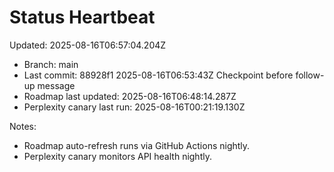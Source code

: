# Status Heartbeat

Updated: 2025-08-16T06:57:04.204Z

- Branch: main
- Last commit: 88928f1 2025-08-16T06:53:43Z Checkpoint before follow-up message
- Roadmap last updated: 2025-08-16T06:48:14.287Z
- Perplexity canary last run: 2025-08-16T00:21:19.130Z

Notes:
- Roadmap auto-refresh runs via GitHub Actions nightly.
- Perplexity canary monitors API health nightly.
